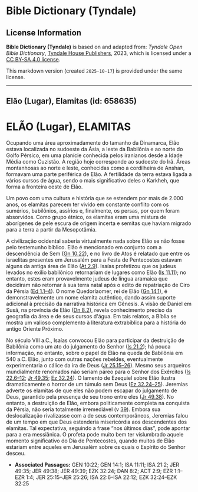 # Bible Dictionary (Tyndale)

## License Information

**Bible Dictionary (Tyndale)** is based on and adapted from: _Tyndale Open Bible Dictionary_, [Tyndale House Publishers](https://tyndaleopenresources.com/), 2023, which is licensed under a [CC BY-SA 4.0 license](https://creativecommons.org/licenses/by-sa/4.0/legalcode.en).

This markdown version (created `2025-10-17`) is provided under the same license.



--------------------------------

## Elão (Lugar), Elamitas (id: 658635)

ELÃO (Lugar), ELAMITAS
======================

Ocupando uma área aproximadamente do tamanho da Dinamarca, Elão estava localizada no sudoeste da Ásia, a leste da Babilônia e ao norte do Golfo Pérsico, em uma planície conhecida pelos iranianos desde a Idade Média como Cuzistão. A região hoje corresponde ao sudoeste do Irã. Áreas montanhosas ao norte e leste, conhecidas como a cordilheira de Anshan, formavam uma parte periférica de Elão. A fertilidade da terra estava ligada a vários cursos de água, sendo o mais significativo deles o Karkheh, que forma a fronteira oeste de Elão.

Um povo com uma cultura e história que se estendem por mais de 2\.000 anos, os elamitas parecem ter vivido em constante conflito com os sumérios, babilônios, assírios e, finalmente, os persas, por quem foram absorvidos. Como grupo étnico, os elamitas eram uma mistura de aborígenes de pele escura de origem incerta e semitas que haviam migrado para a terra a partir da Mesopotâmia.

A civilização ocidental saberia virtualmente nada sobre Elão se não fosse pelo testemunho bíblico. Elão é mencionado em conjunto com a descendência de Sem ([Gn 10\.22](https://ref.ly/Gen10:22)), e no livro de Atos é relatado que entre os israelitas presentes em Jerusalém para a Festa de Pentecostes estavam alguns da antiga área de Elão ([At 2\.9](https://ref.ly/Acts2:9)). Isaías profetizou que os judeus levados no exílio babilônico retornariam de lugares como Elão ([Is 11\.11](https://ref.ly/Isa11:11)); no entanto, estes eram provavelmente judeus de língua aramaica que decidiram não retornar à sua terra natal após o edito de repatriação de Ciro da Pérsia ([Ed 1\.1–4](https://ref.ly/Ezra1:1-Ezra1:4)). O nome Quedorlaomer, rei de Elão ([Gn 14\.1](https://ref.ly/Gen14:1)), é demonstravelmente um nome elamita autêntico, dando assim suporte adicional à precisão da narrativa histórica em Gênesis. A visão de Daniel em Susã, na província de Elão ([Dn 8\.2](https://ref.ly/Dan8:2)), revela conhecimento preciso da geografia da área e de seus cursos d'água. Em tais relatos, a Bíblia se mostra um valioso complemento à literatura extrabíblica para a história do antigo Oriente Próximo.

No século VIII a.C., Isaías convocou Elão para participar da destruição de Babilônia como um ato do julgamento do Senhor ([Is 21\.2](https://ref.ly/Isa21:2)); há pouca informação, no entanto, sobre o papel de Elão na queda de Babilônia em 540 a.C. Elão, junto com outras nações rebeldes, eventualmente experimentaria o cálice da ira de Deus ([Jr 25\.15–26](https://ref.ly/Jer25:15-Jer25:26)). Mesmo seus arqueiros mundialmente renomados não seriam páreo para o Senhor dos Exércitos ([Is 22\.6–12](https://ref.ly/Isa22:6-Isa22:12); [Jr 49\.35](https://ref.ly/Jer49:35); [Ez 32\.24](https://ref.ly/Ezek32:24)). O lamento de Ezequiel sobre Elão ilustra dramaticamente o horror de um túmulo sem Deus ([Ez 32\.24–25](https://ref.ly/Ezek32:24-Ezek32:25)). Jeremias adverte os elamitas de que eles não podem escapar do julgamento de Deus, garantido pela presença de seu trono entre eles ([Jr 49\.38](https://ref.ly/Jer49:38)). No entanto, a destruição de Elão, embora politicamente completa na conquista da Pérsia, não seria totalmente irremediável (v [39](https://ref.ly/Jer49:39)). Embora sua deslocalização rivalizasse com a de seus contemporâneos, Jeremias falou de um tempo em que Deus estenderia misericórdia aos descendentes dos elamitas. Tal expectativa, seguindo a frase “nos últimos dias”, pode apontar para a era messiânica. O profeta pode muito bem ter vislumbrado aquele momento significativo do Dia de Pentecostes, quando muitos de Elão estariam entre aqueles em Jerusalém sobre os quais o Espírito do Senhor desceu.

* **Associated Passages:** GEN 10:22; GEN 14:1; ISA 11:11; ISA 21:2; JER 49:35; JER 49:38; JER 49:39; EZK 32:24; DAN 8:2; ACT 2:9; EZR 1:1–EZR 1:4; JER 25:15–JER 25:26; ISA 22:6–ISA 22:12; EZK 32:24–EZK 32:25

